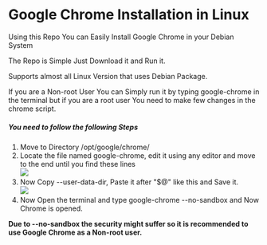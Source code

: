 <h1>Google Chrome Installation in Linux</h1>
<p>Using this Repo You can Easily Install Google Chrome in your Debian System</p>
<p>The Repo is Simple Just Download it and Run it.</p>
<p>Supports almost all Linux Version that uses Debian Package.</p>
<p>If you are a Non-root User You can Simply run it by typing google-chrome in the terminal but if you are a root user You need to make few changes in the chrome script.</p>
<h5>You need to follow the following Steps</h5>
<ol>
<li>Move to Directory /opt/google/chrome/</li>
<li>Locate the file named google-chrome, edit it using any editor and move to the end until you find these lines<br>

<img src="http://i.imgur.com/EvHzoFR.png" >
</li><li>
Now Copy --user-data-dir, Paste it after "$@" like this and Save it. <br>
<img src="http://i.imgur.com/R4IavJs.png">
</li>
<li> Now Open the terminal and type google-chrome --no-sandbox and Now Chrome is opened.</li>
</ol>
<b>Due to --no-sandbox the security might suffer so it is recommended to use Google Chrome as a Non-root user.</b>
